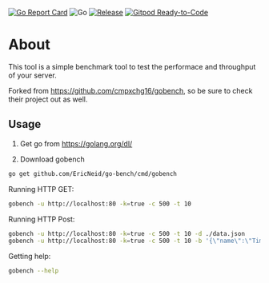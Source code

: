 <!-- markdownlint-disable MD041-->
[![Go Report Card](https://goreportcard.com/badge/github.com/EricNeid/go-bench?style=flat-square)](https://goreportcard.com/report/github.com/EricNeid/go-getdockerimage)
![Go](https://github.com/EricNeid/go-sleep/workflows/Go/badge.svg)
[![Release](https://img.shields.io/github/release/EricNeid/go-bench.svg?style=flat-square)](https://github.com/EricNeid/go-bench/releases/latest)
[![Gitpod Ready-to-Code](https://img.shields.io/badge/Gitpod-Ready--to--Code-blue?logo=gitpod)](https://gitpod.io/#https://github.com/EricNeid/go-bench)

# About

This tool is a simple benchmark tool to test the performace and throughput of your server.

Forked from <https://github.com/cmpxchg16/gobench>, so be sure to check
their project out as well.

## Usage

1. Get go from <https://golang.org/dl/>

2. Download gobench

```bash
go get github.com/EricNeid/go-bench/cmd/gobench
```

Running HTTP GET:

```bash
gobench -u http://localhost:80 -k=true -c 500 -t 10
```

Running HTTP Post:

```bash
gobench -u http://localhost:80 -k=true -c 500 -t 10 -d ./data.json
gobench -u http://localhost:80 -k=true -c 500 -t 10 -b '{\"name\":\"Timmy\"}'
```

Getting help:

```bash
gobench --help
```
